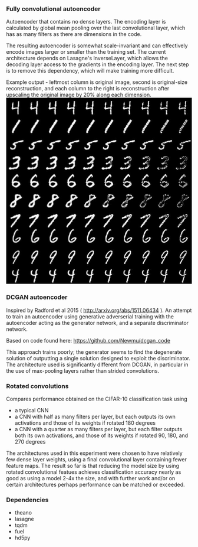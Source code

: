 ### Fully convolutional autoencoder
Autoencoder that contains no dense layers. The encoding layer is calculated by global mean pooling over the last convolutional layer, which has as many filters as there are dimensions in the code.

The resulting autoencoder is somewhat scale-invariant and can effectively encode images larger or smaller than the training set. The current architecture depends on Lasagne's InverseLayer, which allows the decoding layer access to the gradients in the encoding layer. The next step is to remove this dependency, which will make training more difficult.

Example output - leftmost column is original image, second is original-size reconstruction, and each column to the right is reconstruction after upscaling the original image by 20% along each dimension.
![image](fcae/increasing_size_autoencoded.jpg)

### DCGAN autoencoder
Inspired by Radford et al 2015 ( http://arxiv.org/abs/1511.06434 ). An attempt to train an autoencoder using generative adverserial training with the autoencoder acting as the generator network, and a separate discriminator network.

Based on code found here:
https://github.com/Newmu/dcgan_code

This approach trains poorly; the generator seems to find the degenerate solution of outputting a single solution designed to exploit the discriminator. The architecture used is significantly different from DCGAN, in particular in the use of max-pooling layers rather than strided convolutions.

### Rotated convolutions
Compares performance obtained on the CIFAR-10 classification task using
- a typical CNN
- a CNN with half as many filters per layer, but each outputs its own activations and those of its weights if rotated 180 degrees
- a CNN with a quarter as many filters per layer, but each filter outputs both its own activations, and those of its weights if rotated 90, 180, and 270 degrees

The architectures used in this experiment were chosen to have relatively few dense layer weights, using a final convolutional layer containing fewer feature maps. The result so far is that reducing the model size by using rotated convolutional featues achieves classification accuracy nearly as good as using a model 2-4x the size, and with further work and/or on certain architectures perhaps performance can be matched or exceeded.

### Dependencies
- theano
- lasagne
- tqdm
- fuel
- hd5py
